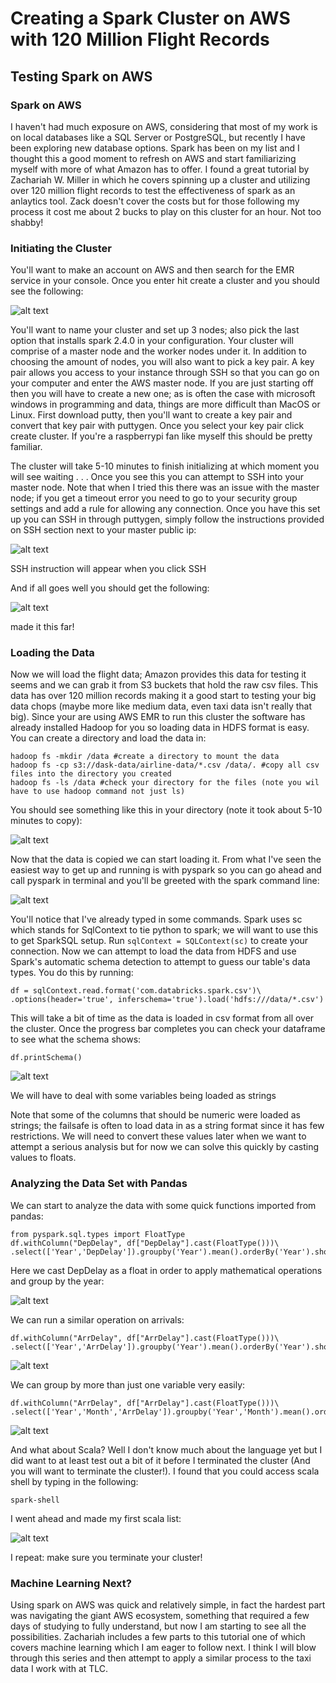# Creating a Spark Cluster on AWS with 120 Million Flight Records
## Testing Spark on AWS


### Spark on AWS
I haven't had much exposure on AWS, considering that most of my work is on local databases like a SQL Server or PostgreSQL, but recently I have been exploring new database options. Spark has been on my list and I thought this a good moment to refresh on AWS and start familiarizing myself with more of what Amazon has to offer. I found a great tutorial by Zachariah W. Miller in which he covers spinning up a cluster and utilizing over 120 million flight records to test the effectiveness of spark as an anlaytics tool. Zack doesn't cover the costs but for those following my process it cost me about 2 bucks to play on this cluster for an hour. Not too shabby!

### Initiating the Cluster
You'll want to make an account on AWS and then search for the EMR service in your console. Once you enter hit create a cluster and you should see the following: 

![alt text](../images/starting_spark_aws/initiateCluster.png "Title")

You'll want to name your cluster and set up 3 nodes; also pick the last option that installs spark 2.4.0 in your configuration. Your cluster will comprise of a master node and the worker nodes under it. In addition to choosing the amount of nodes, you will also want to pick a key pair. A key pair allows you access to your instance through SSH so that you can go on your computer and enter the AWS master node. If you are just starting off then you will have to create a new one; as is often the case with microsoft windows in programming and data, things are more difficult than MacOS or Linux. First download putty, then you'll want to create a key pair and convert that key pair with puttygen. Once you select your key pair click create cluster. If you're a raspberrypi fan like myself this should be pretty familiar.

The cluster will take 5-10 minutes to finish initializing at which moment you will see waiting . . . Once you see this you can attempt to SSH into your master node. Note that when I tried this there was an issue with the master node; if you get a timeout error you need to go to your security group settings and add a rule for allowing any connection. Once you have this set up you can SSH in through puttygen, simply follow the instructions provided on SSH section next to your master public ip: 

![alt text](../images/starting_spark_aws/master_ip.png "Title")

SSH instruction will appear when you click SSH

And if all goes well you should get the following: 

![alt text](../images/starting_spark_aws/introEMR.png "Title")

made it this far!

### Loading the Data

Now we will load the flight data; Amazon provides this data for testing it seems and we can grab it from S3 buckets that hold the raw csv files. This data has over 120 million records making it a good start to testing your big data chops (maybe more like medium data, even taxi data isn't really that big). Since your are using AWS EMR to run this cluster the software has already installed Hadoop for you so loading data in HDFS format is easy. You can create a directory and load the data in:
```
hadoop fs -mkdir /data #create a directory to mount the data
hadoop fs -cp s3://dask-data/airline-data/*.csv /data/. #copy all csv files into the directory you created
hadoop fs -ls /data #check your directory for the files (note you wil have to use hadoop command not just ls)
```
You should see something like this in your directory (note it took about 5-10 minutes to copy): 

![alt text](../images/starting_spark_aws/loadingData.png "Title")


Now that the data is copied we can start loading it. From what I've seen the easiest way to get up and running is with pyspark so you can go ahead and call pyspark in terminal and you'll be greeted with the spark command line:

![alt text](../images/starting_spark_aws/pySpark.png "Title")

You'll notice that I've already typed in some commands. Spark uses sc which stands for SqlContext to tie python to spark; we will want to use this to get SparkSQL setup. Run ```sqlContext = SQLContext(sc)``` to create your connection. Now we can attempt to load the data from HDFS and use Spark's automatic schema detection to attempt to guess our table's data types. You do this by running:

```
df = sqlContext.read.format('com.databricks.spark.csv')\
.options(header='true', inferschema='true').load('hdfs:///data/*.csv')
```

This will take a bit of time as the data is loaded in csv format from all over the cluster. Once the progress bar completes you can check your dataframe to see what the schema shows:
```
df.printSchema()
```

![alt text](../images/starting_spark_aws/schema.png "Title")


We will have to deal with some variables being loaded as strings

Note that some of the columns that should be numeric were loaded as strings; the failsafe is often to load data in as a string format since it has few restrictions. We will need to convert these values later when we want to attempt a serious analysis but for now we can solve this quickly by casting values to floats.

### Analyzing the Data Set with Pandas
We can start to analyze the data with some quick functions imported from pandas:

```
from pyspark.sql.types import FloatType
df.withColumn("DepDelay", df["DepDelay"].cast(FloatType()))\
.select(['Year','DepDelay']).groupby('Year').mean().orderBy('Year').show(50)
```

Here we cast DepDelay as a float in order to apply mathematical operations and group by the year:

![alt text](../images/starting_spark_aws/groupYear.png "Title")

We can run a similar operation on arrivals:

```
df.withColumn("ArrDelay", df["ArrDelay"].cast(FloatType()))\
.select(['Year','ArrDelay']).groupby('Year').mean().orderBy('Year').show(50)
```

![alt text](../images/starting_spark_aws/groupYearResult.png "Title")

We can group by more than just one variable very easily:

```
df.withColumn("ArrDelay", df["ArrDelay"].cast(FloatType()))\
.select(['Year','Month','ArrDelay']).groupby('Year','Month').mean().orderBy('Year').show(50)
```

![alt text](../images/starting_spark_aws/addVariable.png "Title")

And what about Scala? Well I don't know much about the language yet but I did want to at least test out a bit of it before I terminated the cluster (And you will want to terminate the cluster!). I found that you could access scala shell by typing in the following:

```spark-shell```

I went ahead and made my first scala list:

![alt text](../images/starting_spark_aws/scalaList.png "Title")

I repeat: make sure you terminate your cluster!

### Machine Learning Next?
Using spark on AWS was quick and relatively simple, in fact the hardest part was navigating the giant AWS ecosystem, something that required a few days of studying to fully understand, but now I am starting to see all the possibilities. Zachariah includes a few parts to this tutorial one of which covers machine learning which I am eager to follow next. I think I will blow through this series and then attempt to apply a similar process to the taxi data I work with at TLC.